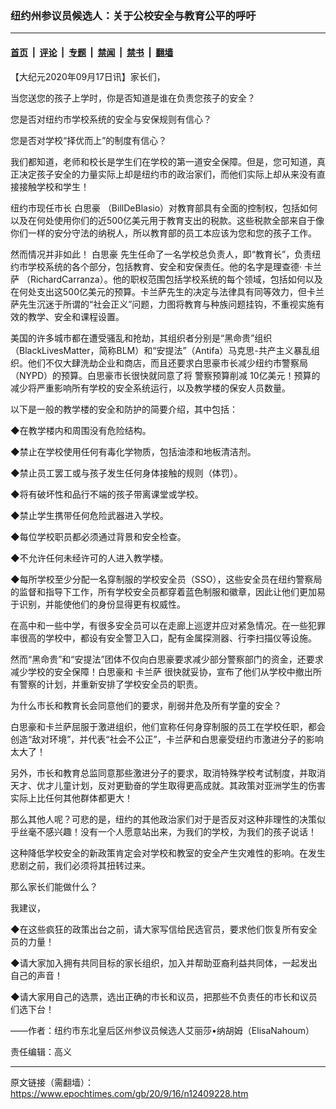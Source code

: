 ### 纽约州参议员候选人：关于公校安全与教育公平的呼吁

---

#### [首页](../../../..?n12409228) &nbsp;|&nbsp; [评论](../../../../../epoch-comment?n12409228) &nbsp;|&nbsp; [专题](../../../../../epoch-special?n12409228) &nbsp;|&nbsp; [禁闻](../../../../../epoch-news?n12409228) &nbsp;|&nbsp; [禁书](../../../../../books?n12409228) &nbsp;|&nbsp; [翻墙](https://github.com/gfw-breaker/nogfw/blob/master/README.md?n12409228)


<div class="post_content" id="artbody" itemprop="articleBody">
 <!-- article content begin -->
 <p>
  【大纪元2020年09月17日讯】家长们，
 </p>
 <p>
  当您送您的孩子上学时，你是否知道是谁在负责您孩子的安全？
 </p>
 <p>
  您是否对纽约市学校系统的安全与安保规则有信心？
 </p>
 <p>
  您是否对学校“择优而上”的制度有信心？
 </p>
 <p>
  我们都知道，老师和校长是学生们在学校的第一道安全保障。但是，您可知道，真正决定孩子安全的力量实际上却是纽约市的政治家们，而他们实际上却从来没有直接接触学校和学生！
 </p>
 <p>
  纽约市现任市长
  <ok href="https://www.epochtimes.com/gb/tag/%E7%99%BD%E6%80%9D%E8%B1%AA.html">
   白思豪
  </ok>
  （BillDeBlasio）对教育部具有全面的控制权，包括如何以及在何处使用你们的近500亿美元用于教育支出的税款。这些税款全部来自于像你们一样的安分守法的纳税人，所以教育部的员工本应该为您和您的孩子工作。
 </p>
 <p>
  然而情况并非如此！
  <ok href="https://www.epochtimes.com/gb/tag/%E7%99%BD%E6%80%9D%E8%B1%AA.html">
   白思豪
  </ok>
  先生任命了一名学校总负责人，即“教育长”，负责纽约市学校系统的各个部分，包括教育、安全和安保责任。他的名字是理查德·
  <ok href="https://www.epochtimes.com/gb/tag/%E5%8D%A1%E5%85%B0%E8%90%A8.html">
   卡兰萨
  </ok>
  （RichardCarranza）。他的职权范围包括学校系统的每个领域，包括如何以及在何处支出这500亿美元的预算。卡兰萨先生的决定与法律具有同等效力，但卡兰萨先生沉迷于所谓的“社会正义”问题，力图将教育与种族问题挂钩，不重视实施有效的教学、安全和课程设置。
 </p>
 <p>
  美国的许多城市都在遭受骚乱和抢劫，其组织者分别是“黑命贵”组织（BlackLivesMatter，简称BLM）和“安提法”（Antifa）马克思-共产主义暴乱组织。他们不仅大肆洗劫企业和商店，而且还要求白思豪市长减少纽约市警察局（NYPD）的预算。白思豪市长很快就同意了将
  <ok href="https://www.epochtimes.com/gb/tag/%E8%AD%A6%E5%AF%9F%E9%A2%84%E7%AE%97%E5%89%8A%E5%87%8F.html">
   警察预算削减
  </ok>
  10亿美元！预算的减少将严重影响所有学校的安全系统运行，以及教学楼的保安人员数量。
 </p>
 <p>
  以下是一般的教学楼的安全和防护的简要介绍，其中包括：
 </p>
 <p>
  ◆在教学楼内和周围没有危险结构。
 </p>
 <p>
  ◆禁止在学校使用任何有毒化学物质，包括油漆和地板清洁剂。
 </p>
 <p>
  ◆禁止员工罢工或与孩子发生任何身体接触的规则（体罚）。
 </p>
 <p>
  ◆将有破坏性和品行不端的孩子带离课堂或学校。
 </p>
 <p>
  ◆禁止学生携带任何危险武器进入学校。
 </p>
 <p>
  ◆每位学校职员都必须通过背景和安全检查。
 </p>
 <p>
  ◆不允许任何未经许可的人进入教学楼。
 </p>
 <p>
  ◆每所学校至少分配一名穿制服的学校安全员（SSO），这些安全员在纽约警察局的监督和指导下工作，所有学校安全员都穿着蓝色制服和徽章，因此让他们更加易于识别，并能使他们的身份显得更有权威性。
 </p>
 <p>
  在高中和一些中学，有很多安全员可以在走廊上巡逻并应对紧急情况。在一些犯罪率很高的学校中，都设有安全警卫入口，配有金属探测器、行李扫描仪等设施。
 </p>
 <p>
  然而“黑命贵”和“安提法”团体不仅向白思豪要求减少部分警察部门的资金，还要求减少学校的安全保障！白思豪和
  <ok href="https://www.epochtimes.com/gb/tag/%E5%8D%A1%E5%85%B0%E8%90%A8.html">
   卡兰萨
  </ok>
  很快就妥协，宣布了他们从学校中撤出所有警察的计划，并重新安排了学校安全员的职责。
 </p>
 <p>
  为什么市长和教育长会同意他们的要求，削弱并危及所有学童的安全？
 </p>
 <p>
  白思豪和卡兰萨屈服于激进组织，他们宣称任何身穿制服的员工在学校任职，都会创造“敌对环境”，并代表“社会不公正”，卡兰萨和白思豪受纽约市激进分子的影响太大了！
 </p>
 <p>
  另外，市长和教育总监同意那些激进分子的要求，取消特殊学校考试制度，并取消天才、优才儿童计划，反对更勤奋的学生取得更高成就。其政策对亚洲学生的伤害实际上比任何其他群体都更大！
 </p>
 <p>
  那么其他人呢？可悲的是，纽约的其他政治家们对于是否反对这种非理性的决策似乎丝毫不感兴趣！没有一个人愿意站出来，为我们的学校，为我们的孩子说话！
 </p>
 <p>
  这种降低学校安全的新政策肯定会对学校和教室的安全产生灾难性的影响。在发生悲剧之前，我们必须将其扭转过来。
 </p>
 <p>
  那么家长们能做什么？
 </p>
 <p>
  我建议，
 </p>
 <p>
  ◆在这些疯狂的政策出台之前，请大家写信给民选官员，要求他们恢复所有安全员的力量！
 </p>
 <p>
  ◆请大家加入拥有共同目标的家长组织，加入并帮助亚裔利益共同体，一起发出自己的声音！
 </p>
 <p>
  ◆请大家用自己的选票，选出正确的市长和议员，把那些不负责任的市长和议员们选下台！
 </p>
 <p>
  ——作者：纽约市东北皇后区州参议员候选人艾丽莎•纳胡姆（ElisaNahoum）
 </p>
 <p>
  责任编辑：高义
 </p>
 <!-- article content end -->
 <div id="below_article_ad">
 </div>
</div>


---

原文链接（需翻墙）：https://www.epochtimes.com/gb/20/9/16/n12409228.htm